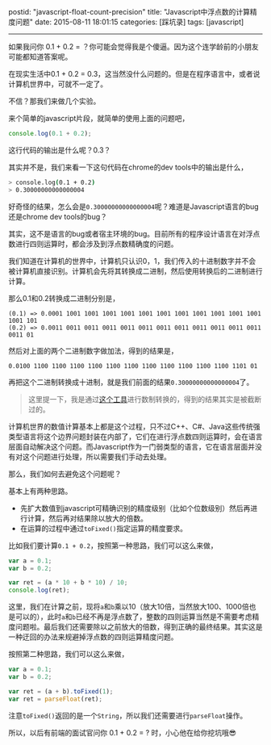 postid: "javascript-float-count-precision"
title: "Javascript中浮点数的计算精度问题"
date: 2015-08-11 18:01:15
categories: [踩坑录]
tags: [javascript]

---

如果我问你 0.1 + 0.2 = ？你可能会觉得我是个傻逼。因为这个连学龄前的小朋友可能都知道答案呢。

在现实生活中0.1 + 0.2 = 0.3，这当然没什么问题的。但是在程序语言中，或者说计算机世界中，可就不一定了。

不信？那我们来做几个实验。

来个简单的javascript片段，就简单的使用上面的问题吧，

```javascript
console.log(0.1 + 0.2);
```

这行代码的输出是什么呢？0.3？

其实并不是，我们来看一下这句代码在chrome的dev tools中的输出是什么，

```bash
> console.log(0.1 + 0.2)
> 0.30000000000000004
```

好奇怪的结果，怎么会是`0.30000000000000004`呢？难道是Javascript语言的bug还是chrome dev tools的bug？

其实，这不是语言的bug或者宿主环境的bug。目前所有的程序设计语言在对浮点数进行四则运算时，都会涉及到浮点数精确度的问题。

我们知道在计算机的世界中，计算机只认识0，1，我们传入的十进制数字并不会被计算机直接识别。计算机会先将其转换成二进制，然后使用转换后的二进制进行计算。

那么0.1和0.2转换成二进制分别是，

```
(0.1) => 0.0001 1001 1001 1001 1001 1001 1001 1001 1001 1001 1001 1001 1001 101
(0.2) => 0.0011 0011 0011 0011 0011 0011 0011 0011 0011 0011 0011 0011 0011 01
```

然后对上面的两个二进制数字做加法，得到的结果是，

```
0.0100 1100 1100 1100 1100 1100 1100 1100 1100 1100 1100 1100 1101 01
```

再把这个二进制转换成十进制，就是我们前面的结果`0.30000000000000004`了。

> 这里提一下，我是通过[这个工具](http://tool.oschina.net/hexconvert/)进行数制转换的，得到的结果其实是被截断过的。

计算机世界的数值计算基本上都是这个过程，只不过C++、C#、Java这些传统强类型语言将这个边界问题封装在内部了，它们在进行浮点数四则运算时，会在语言层面自动解决这个问题。而Javascript作为一门弱类型的语言，它在语言层面并没有对这个问题进行处理，所以需要我们手动去处理。

那么，我们如何去避免这个问题呢？

基本上有两种思路。

- 先扩大数值到javascript可精确识别的精度级别（比如个位数级别）然后再进行计算，然后再对结果除以放大的倍数。
- 在运算的过程中通过`toFixed()`指定运算的精度要求。

比如我们要计算`0.1 + 0.2`，按照第一种思路，我们可以这么来做，

```javascript
var a = 0.1;
var b = 0.2;

var ret = (a * 10 + b * 10) / 10;
console.log(ret);
```

这里，我们在计算之前，现将`a`和`b`乘以10（放大10倍，当然放大100、1000倍也是可以的），此时`a`和`b`已经不再是浮点数了，整数的四则运算当然是不需要考虑精度问题啦。最后我们还需要除以之前放大的倍数，得到正确的最终结果。其实这是一种迂回的办法来规避掉浮点数的四则运算精度问题。

按照第二种思路，我们可以这么来做，

```javascript
var a = 0.1;
var b = 0.2;

var ret = (a + b).toFixed(1);
var ret = parseFloat(ret);
```

注意`toFixed()`返回的是一个`String`，所以我们还需要进行`parseFloat`操作。

所以，以后有前端的面试官问你 0.1 + 0.2 = ? 时，小心他在给你挖坑哦😎



